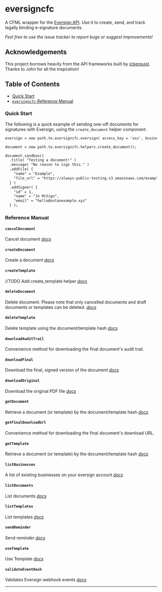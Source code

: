 # eversigncfc

A CFML wrapper for the [Eversign API](https://eversign.com/api/documentation). Use it to create, send, and track legally binding e-signature documents.

*Feel free to use the issue tracker to report bugs or suggest improvements!*

## Acknowledgements

This project borrows heavily from the API frameworks built by [jcberquist](https://github.com/jcberquist). Thanks to John for all the inspiration!

## Table of Contents

- [Quick Start](#quick-start)
- [`eversigncfc` Reference Manual](#reference-manual)

### Quick Start

The following is a quick example of sending one-off documents for signatures with Eversign, using the `create_document` helper component.

```cfc
eversign = new path.to.eversigncfc.eversign( access_key = 'xxx', business_id = xxx );

document = new path.to.eversigncfc.helpers.create_document();

document.sandbox()
  .title( "Testing a document!" )
  .message( "No reason to sign this." )
  .addFile( {
    "name" = "Example",
    "file_url" = "https://always-public-testing.s3.amazonaws.com/example.pdf"
  } )
  .addSigner( {
    "id" = 1,
    "name" = "Jo McSign",
    "email" = "hello@notanexample.xyz"
  } );
```

### Reference Manual

#### `cancelDocument`

Cancel document *[docs](https://eversign.com/api/documentation/methods#cancel-document)*

#### `createDocument`

Create a document *[docs](https://eversign.com/api/documentation/methods#create-document)*

#### `createTemplate`

//TODO Add create_template helper *[docs](https://eversign.com/api/documentation/methods#create-template)*

#### `deleteDocument`

Delete document. Please note that only cancelled documents and draft documents or templates can be deleted. *[docs](https://eversign.com/api/documentation/methods#delete-document)*

#### `deleteTemplate`

Delete template using the document/template hash *[docs](https://eversign.com/api/documentation/methods#delete-document)*

#### `downloadAuditTrail`

Convenience method for downloading the final document's audit trail.

#### `downloadFinal`

Download the final, signed version of the document *[docs](https://eversign.com/api/documentation/methods#download-final-pdf)*

#### `downloadOriginal`

Download the original PDF file *[docs](https://eversign.com/api/documentation/methods#download-original-pdf)*

#### `getDocument`

Retrieve a document (or template) by the document/template hash *[docs](https://eversign.com/api/documentation/methods#get-document-template)*

#### `getFinalDownloadUrl`

Convenience method for downloading the final document's download URL.

#### `getTemplate`

Retrieve a document (or template) by the document/template hash *[docs](https://eversign.com/api/documentation/methods#get-document-template)*

#### `listBusinesses`

A list of existing businesses on your eversign account *[docs](https://eversign.com/api/documentation/methods#list-businesses)*

#### `listDocuments`

List documents *[docs](https://eversign.com/api/documentation/methods#list-documents)*

#### `listTemplates`

List templates *[docs](https://eversign.com/api/documentation/methods#list-templates)*

#### `sendReminder`

Send reminder *[docs](https://eversign.com/api/documentation/methods#send-reminder)*

#### `useTemplate`

Use Template *[docs](https://eversign.com/api/documentation/methods#use-template)*

#### `validateEventHash`

Validates Eversign webhook events *[docs](https://eversign.com/api/documentation/webhooks#event-hashes)*

---
